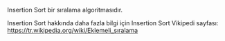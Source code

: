 Insertion Sort bir sıralama algoritmasıdır.

Insertion Sort hakkında daha fazla bilgi için Insertion Sort Vikipedi sayfası: https://tr.wikipedia.org/wiki/Eklemeli_sıralama
